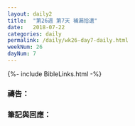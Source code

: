 ```yaml
---
layout: daily2
title:  "第26週 第7天 補漏拾遺"
date:   2018-07-22
categories: daily
permalink: /daily/wk26-day7-daily.html
weekNum: 26
dayNum: 7
---
```


{%- include BibleLinks.html -%}

### 禱告：

### 筆記與回應：
